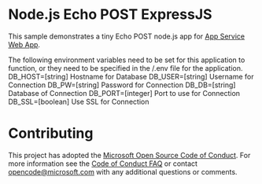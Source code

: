 # Node.js Echo POST ExpressJS

This sample demonstrates a tiny Echo POST node.js app for [App Service Web App](https://docs.microsoft.com/azure/app-service-web).

The following environment variables need to be set for this application to function, or they need to be specified in the /.env file for the application.
    DB_HOST=[string] Hostname for Database
    DB_USER=[string] Username for Connection
    DB_PW=[string] Password for Connection
    DB_DB=[string] Database of Connection
    DB_PORT=[integer] Port to use for Connection
    DB_SSL=[boolean] Use SSL for Connection

# Contributing

This project has adopted the [Microsoft Open Source Code of Conduct](https://opensource.microsoft.com/codeofconduct/). For more information see the [Code of Conduct FAQ](https://opensource.microsoft.com/codeofconduct/faq/) or contact [opencode@microsoft.com](mailto:opencode@microsoft.com) with any additional questions or comments.